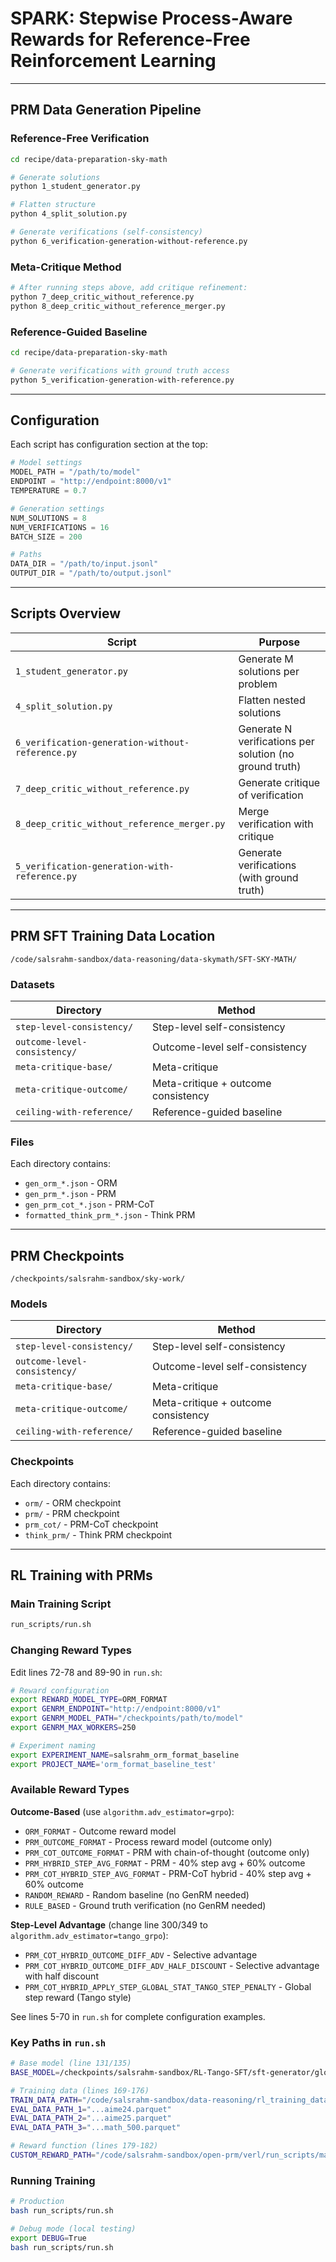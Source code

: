 # SPARK: Stepwise Process-Aware Rewards for Reference-Free Reinforcement Learning
---

## PRM Data Generation Pipeline

### Reference-Free Verification

```bash
cd recipe/data-preparation-sky-math

# Generate solutions
python 1_student_generator.py

# Flatten structure
python 4_split_solution.py

# Generate verifications (self-consistency)
python 6_verification-generation-without-reference.py
```

### Meta-Critique Method

```bash
# After running steps above, add critique refinement:
python 7_deep_critic_without_reference.py
python 8_deep_critic_without_reference_merger.py
```

### Reference-Guided Baseline

```bash
cd recipe/data-preparation-sky-math

# Generate verifications with ground truth access
python 5_verification-generation-with-reference.py
```
---

## Configuration

Each script has configuration section at the top:

```python
# Model settings
MODEL_PATH = "/path/to/model"
ENDPOINT = "http://endpoint:8000/v1"
TEMPERATURE = 0.7

# Generation settings
NUM_SOLUTIONS = 8
NUM_VERIFICATIONS = 16
BATCH_SIZE = 200

# Paths
DATA_DIR = "/path/to/input.jsonl"
OUTPUT_DIR = "/path/to/output.jsonl"
```

---

## Scripts Overview

| Script | Purpose |
|--------|---------|
| `1_student_generator.py` | Generate M solutions per problem |
| `4_split_solution.py` | Flatten nested solutions |
| `6_verification-generation-without-reference.py` | Generate N verifications per solution (no ground truth) |
| `7_deep_critic_without_reference.py` | Generate critique of verification |
| `8_deep_critic_without_reference_merger.py` | Merge verification with critique |
| `5_verification-generation-with-reference.py` | Generate verifications (with ground truth) |

---

## PRM SFT Training Data Location

```
/code/salsrahm-sandbox/data-reasoning/data-skymath/SFT-SKY-MATH/
```

### Datasets

| Directory | Method |
|-----------|--------|
| `step-level-consistency/` | Step-level self-consistency |
| `outcome-level-consistency/` | Outcome-level self-consistency |
| `meta-critique-base/` | Meta-critique |
| `meta-critique-outcome/` | Meta-critique + outcome consistency |
| `ceiling-with-reference/` | Reference-guided baseline |

### Files

Each directory contains:
- `gen_orm_*.json` - ORM
- `gen_prm_*.json` - PRM  
- `gen_prm_cot_*.json` - PRM-CoT
- `formatted_think_prm_*.json` - Think PRM

---

## PRM Checkpoints

```
/checkpoints/salsrahm-sandbox/sky-work/
```

### Models

| Directory | Method |
|-----------|--------|
| `step-level-consistency/` | Step-level self-consistency |
| `outcome-level-consistency/` | Outcome-level self-consistency |
| `meta-critique-base/` | Meta-critique |
| `meta-critique-outcome/` | Meta-critique + outcome consistency |
| `ceiling-with-reference/` | Reference-guided baseline |

### Checkpoints

Each directory contains:
- `orm/` - ORM checkpoint
- `prm/` - PRM checkpoint
- `prm_cot/` - PRM-CoT checkpoint
- `think_prm/` - Think PRM checkpoint

---

## RL Training with PRMs

### Main Training Script

```bash
run_scripts/run.sh
```

### Changing Reward Types

Edit lines 72-78 and 89-90 in `run.sh`:

```bash
# Reward configuration
export REWARD_MODEL_TYPE=ORM_FORMAT
export GENRM_ENDPOINT="http://endpoint:8000/v1"
export GENRM_MODEL_PATH="/checkpoints/path/to/model"
export GENRM_MAX_WORKERS=250

# Experiment naming
export EXPERIMENT_NAME=salsrahm_orm_format_baseline
export PROJECT_NAME='orm_format_baseline_test'
```

### Available Reward Types

**Outcome-Based** (use `algorithm.adv_estimator=grpo`):
- `ORM_FORMAT` - Outcome reward model
- `PRM_OUTCOME_FORMAT` - Process reward model (outcome only)
- `PRM_COT_OUTCOME_FORMAT` - PRM with chain-of-thought (outcome only)
- `PRM_HYBRID_STEP_AVG_FORMAT` - PRM - 40% step avg + 60% outcome
- `PRM_COT_HYBRID_STEP_AVG_FORMAT` - PRM-CoT hybrid - 40% step avg + 60% outcome
- `RANDOM_REWARD` - Random baseline (no GenRM needed)
- `RULE_BASED` - Ground truth verification (no GenRM needed)

**Step-Level Advantage** (change line 300/349 to `algorithm.adv_estimator=tango_grpo`):
- `PRM_COT_HYBRID_OUTCOME_DIFF_ADV` - Selective advantage
- `PRM_COT_HYBRID_OUTCOME_DIFF_ADV_HALF_DISCOUNT` - Selective advantage with half discount
- `PRM_COT_HYBRID_APPLY_STEP_GLOBAL_STAT_TANGO_STEP_PENALTY` - Global step reward (Tango style)


See lines 5-70 in `run.sh` for complete configuration examples.

### Key Paths in `run.sh`

```bash
# Base model (line 131/135)
BASE_MODEL=/checkpoints/salsrahm-sandbox/RL-Tango-SFT/sft-generator/global_step_3190

# Training data (lines 169-176)
TRAIN_DATA_PATH="/code/salsrahm-sandbox/data-reasoning/rl_training_data/20k_data_sky_work_rl/gen_rm_format_step_instruct/train.parquet"
EVAL_DATA_PATH_1="...aime24.parquet"
EVAL_DATA_PATH_2="...aime25.parquet"
EVAL_DATA_PATH_3="...math_500.parquet"

# Reward function (lines 179-182)
CUSTOM_REWARD_PATH="/code/salsrahm-sandbox/open-prm/verl/run_scripts/math_gen_rm_reward_function.py"
```

### Running Training

```bash
# Production
bash run_scripts/run.sh

# Debug mode (local testing)
export DEBUG=True
bash run_scripts/run.sh
```
